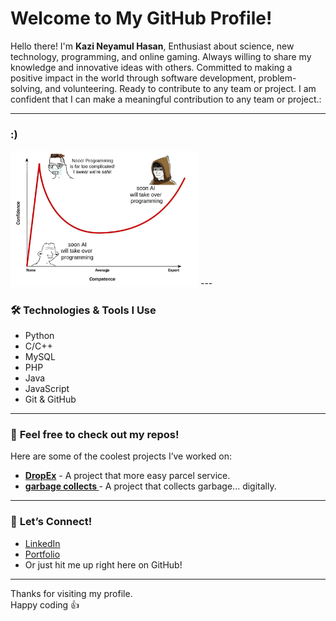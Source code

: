 # Welcome to My GitHub Profile!

Hello there! I'm **Kazi Neyamul Hasan**, Enthusiast about science, new technology, programming, and online gaming. Always willing to share my knowledge and innovative ideas with others. Committed to making a positive impact in the world through software development, problem-solving, and volunteering. Ready to contribute to any team or project. I am confident that I can make a meaningful contribution to any team or project.:

---

### **:)**
<img src="IMG/nnr.jpg" alt="GitHub Stats" width="300"/>
---

### 🛠️ **Technologies & Tools I Use**

- Python 
- C/C++ 
- MySQL 
- PHP 
- Java 
- JavaScript 
- Git & GitHub 

---

### 📝 **Feel free to check out my repos!**
Here are some of the coolest projects I’ve worked on:
- **[DropEx](https://github.com/neyamul-hasan14/DropEx-Logistics)** - A project that more easy parcel service.
- **[garbage collects ](https://github.com/neyamul-hasan14/Automatic-Garbage-Collector-with-Live-Image-Detection-using-ESP32-and-Laptop-for-webcam)** - A project that collects garbage... digitally.

---

### 💬 **Let’s Connect!**
- [LinkedIn](https://www.linkedin.com/in/kazi-neyamul-hasan-1376201bb/)
- [Portfolio](https://neyamul-hasan14.github.io/Neyamul-Hasan-Portfolio/)
- Or just hit me up right here on GitHub! 

---

Thanks for visiting my profile.  
Happy coding 👍
